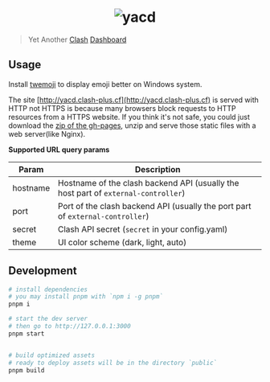 <h1 align="center">
  <img src="https://user-images.githubusercontent.com/1166872/47954055-97e6cb80-dfc0-11e8-991f-230fd40481e5.png" alt="yacd">
</h1>

> Yet Another [Clash](https://github.com/yaling888/clash) [Dashboard](https://github.com/yaling888/clash-dashboard)

## Usage

Install [twemoji](https://github.com/mozilla/twemoji-colr/releases) to display emoji better on Windows system.


The site [http://yacd.clash-plus.cf](http://yacd.clash-plus.cf) is served with HTTP not HTTPS is because many browsers block requests to HTTP resources from a HTTPS website. If you think it's not safe, you could just download the [zip of the gh-pages](https://github.com/yaling888/yacd/archive/gh-pages.zip), unzip and serve those static files with a web server(like Nginx).

**Supported URL query params**

| Param    | Description                                                                        |
| -------- | ---------------------------------------------------------------------------------- |
| hostname | Hostname of the clash backend API (usually the host part of `external-controller`) |
| port     | Port of the clash backend API (usually the port part of `external-controller`)     |
| secret   | Clash API secret (`secret` in your config.yaml)                                    |
| theme    | UI color scheme (dark, light, auto)                                                |

## Development

```sh
# install dependencies
# you may install pnpm with `npm i -g pnpm`
pnpm i

# start the dev server
# then go to http://127.0.0.1:3000
pnpm start


# build optimized assets
# ready to deploy assets will be in the directory `public`
pnpm build
```
